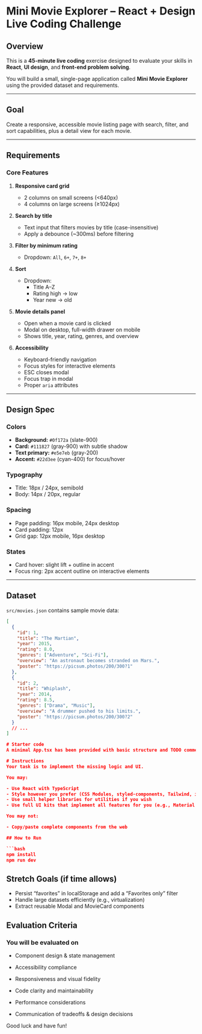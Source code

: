 # Mini Movie Explorer – React + Design Live Coding Challenge

## Overview
This is a **45-minute live coding** exercise designed to evaluate your skills in **React**, **UI design**, and **front-end problem solving**.

You will build a small, single-page application called **Mini Movie Explorer** using the provided dataset and requirements.

---

## Goal
Create a responsive, accessible movie listing page with search, filter, and sort capabilities, plus a detail view for each movie.

---

## Requirements

### Core Features
1. **Responsive card grid**
   - 2 columns on small screens (<640px)
   - 4 columns on large screens (≥1024px)

2. **Search by title**
   - Text input that filters movies by title (case-insensitive)
   - Apply a debounce (~300ms) before filtering

3. **Filter by minimum rating**
   - Dropdown: `All`, `6+`, `7+`, `8+`

4. **Sort**
   - Dropdown:
     - Title A–Z
     - Rating high → low
     - Year new → old

5. **Movie details panel**
   - Open when a movie card is clicked
   - Modal on desktop, full-width drawer on mobile
   - Shows title, year, rating, genres, and overview

6. **Accessibility**
   - Keyboard-friendly navigation
   - Focus styles for interactive elements
   - ESC closes modal
   - Focus trap in modal
   - Proper `aria` attributes

---

## Design Spec

### Colors
- **Background:** `#0f172a` (slate-900)
- **Card:** `#111827` (gray-900) with subtle shadow
- **Text primary:** `#e5e7eb` (gray-200)
- **Accent:** `#22d3ee` (cyan-400) for focus/hover

### Typography
- Title: 18px / 24px, semibold
- Body: 14px / 20px, regular

### Spacing
- Page padding: 16px mobile, 24px desktop
- Card padding: 12px
- Grid gap: 12px mobile, 16px desktop

### States
- Card hover: slight lift + outline in accent
- Focus ring: 2px accent outline on interactive elements

---

## Dataset
`src/movies.json` contains sample movie data:

```json
[
  {
    "id": 1,
    "title": "The Martian",
    "year": 2015,
    "rating": 8.0,
    "genres": ["Adventure", "Sci-Fi"],
    "overview": "An astronaut becomes stranded on Mars.",
    "poster": "https://picsum.photos/200/300?1"
  },
  {
    "id": 2,
    "title": "Whiplash",
    "year": 2014,
    "rating": 8.5,
    "genres": ["Drama", "Music"],
    "overview": "A drummer pushed to his limits.",
    "poster": "https://picsum.photos/200/300?2"
  }
  // ...
]

# Starter code
A minimal App.tsx has been provided with basic structure and TODO comments.

# Instructions
Your task is to implement the missing logic and UI.

You may:

- Use React with TypeScript
- Style however you prefer (CSS Modules, styled-components, Tailwind, inline styles, etc.)
- Use small helper libraries for utilities if you wish
- Use full UI kits that implement all features for you (e.g., Material UI modals)

You may not:

- Copy/paste complete components from the web

## How to Run

```bash
npm install
npm run dev
```

## Stretch Goals (if time allows)

- Persist “favorites” in localStorage and add a “Favorites only” filter
- Handle large datasets efficiently (e.g., virtualization)
- Extract reusable Modal and MovieCard components

## Evaluation Criteria

### You will be evaluated on

- Component design & state management

- Accessibility compliance

- Responsiveness and visual fidelity

- Code clarity and maintainability

- Performance considerations

- Communication of tradeoffs & design decisions

Good luck and have fun!
